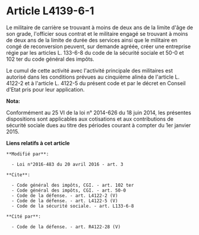 # Article L4139-6-1

Le militaire de carrière se trouvant à moins de deux ans de la limite d'âge de son grade, l'officier sous contrat et le
militaire engagé se trouvant à moins de deux ans de la limite de durée des services ainsi que le militaire en congé de
reconversion peuvent, sur demande agréée, créer une entreprise régie par les articles L. 133-6-8 du code de la sécurité
sociale et 50-0 et 102 ter du code général des impôts. 

Le cumul de cette activité avec l'activité principale des militaires est autorisé dans les conditions prévues au cinquième
alinéa de l'article L. 4122-2 et à l'article L. 4122-5 du présent code et par le décret en Conseil d'Etat pris pour leur
application.

**Nota:**

Conformément au 25 VI de la loi n° 2014-626 du 18 juin 2014, les présentes dispositions sont applicables aux cotisations et
aux contributions de sécurité sociale dues au titre des périodes courant à compter du 1er janvier 2015.

**Liens relatifs à cet article**

	**Modifié par**:

	  - Loi n°2016-483 du 20 avril 2016 - art. 3

	**Cite**:

	  - Code général des impôts, CGI. - art. 102 ter
	  - Code général des impôts, CGI. - art. 50-0
	  - Code de la défense. - art. L4122-2 (V)
	  - Code de la défense. - art. L4122-5 (V)
	  - Code de la sécurité sociale. - art. L133-6-8

	**Cité par**:

	  - Code de la défense. - art. R4122-28 (V)
